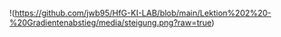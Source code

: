 !(https://github.com/jwb95/HfG-KI-LAB/blob/main/Lektion%202%20-%20Gradientenabstieg/media/steigung.png?raw=true)

